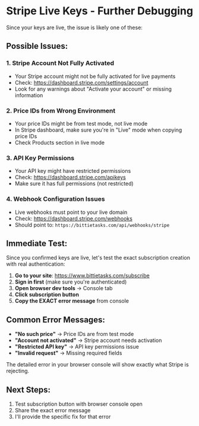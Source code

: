 # Stripe Live Keys - Further Debugging

Since your keys are live, the issue is likely one of these:

## Possible Issues:

### 1. **Stripe Account Not Fully Activated**
- Your Stripe account might not be fully activated for live payments
- Check: https://dashboard.stripe.com/settings/account
- Look for any warnings about "Activate your account" or missing information

### 2. **Price IDs from Wrong Environment**
- Your price IDs might be from test mode, not live mode
- In Stripe dashboard, make sure you're in "Live" mode when copying price IDs
- Check Products section in live mode

### 3. **API Key Permissions**
- Your API key might have restricted permissions
- Check: https://dashboard.stripe.com/apikeys
- Make sure it has full permissions (not restricted)

### 4. **Webhook Configuration Issues**
- Live webhooks must point to your live domain
- Check: https://dashboard.stripe.com/webhooks
- Should point to: `https://bittietasks.com/api/webhooks/stripe`

## Immediate Test:

Since you confirmed keys are live, let's test the exact subscription creation with real authentication:

1. **Go to your site**: https://www.bittietasks.com/subscribe
2. **Sign in first** (make sure you're authenticated)
3. **Open browser dev tools** → Console tab
4. **Click subscription button**
5. **Copy the EXACT error message** from console

## Common Error Messages:

- **"No such price"** → Price IDs are from test mode
- **"Account not activated"** → Stripe account needs activation
- **"Restricted API key"** → API key permissions issue
- **"Invalid request"** → Missing required fields

The detailed error in your browser console will show exactly what Stripe is rejecting.

## Next Steps:
1. Test subscription button with browser console open
2. Share the exact error message
3. I'll provide the specific fix for that error